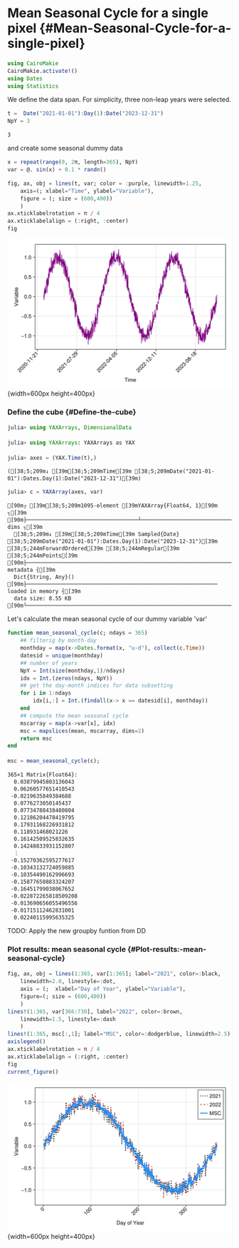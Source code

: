 
# Mean Seasonal Cycle for a single pixel {#Mean-Seasonal-Cycle-for-a-single-pixel}

```julia
using CairoMakie
CairoMakie.activate!()
using Dates
using Statistics
```


We define the data span. For simplicity, three non-leap years were selected.

```julia
t =  Date("2021-01-01"):Day(1):Date("2023-12-31")
NpY = 3
```


```
3
```


and create some seasonal dummy data

```julia
x = repeat(range(0, 2π, length=365), NpY)
var = @. sin(x) + 0.1 * randn()
```


```julia
fig, ax, obj = lines(t, var; color = :purple, linewidth=1.25,
    axis=(; xlabel="Time", ylabel="Variable"),
    figure = (; size = (600,400))
    )
ax.xticklabelrotation = π / 4
ax.xticklabelalign = (:right, :center)
fig
```

![](lotweuo.png){width=600px height=400px}

### Define the cube {#Define-the-cube}

```julia
julia> using YAXArrays, DimensionalData

julia> using YAXArrays: YAXArrays as YAX

julia> axes = (YAX.Time(t),)
```

```ansi
([38;5;209m↓ [39m[38;5;209mTime[39m [38;5;209mDate("2021-01-01"):Dates.Day(1):Date("2023-12-31")[39m)
```

```julia
julia> c = YAXArray(axes, var)
```

```ansi
[90m┌ [39m[38;5;209m1095-element [39mYAXArray{Float64, 1}[90m ┐[39m
[90m├───────────────────────────────────┴──────────────────────────────────── dims ┐[39m
  [38;5;209m↓ [39m[38;5;209mTime[39m Sampled{Date} [38;5;209mDate("2021-01-01"):Dates.Day(1):Date("2023-12-31")[39m [38;5;244mForwardOrdered[39m [38;5;244mRegular[39m [38;5;244mPoints[39m
[90m├──────────────────────────────────────────────────────────────────── metadata ┤[39m
  Dict{String, Any}()
[90m├──────────────────────────────────────────────────────────── loaded in memory ┤[39m
  data size: 8.55 KB
[90m└──────────────────────────────────────────────────────────────────────────────┘[39m
```


Let&#39;s calculate the mean seasonal cycle of our dummy variable &#39;var&#39;

```julia
function mean_seasonal_cycle(c; ndays = 365)
    ## filterig by month-day
    monthday = map(x->Dates.format(x, "u-d"), collect(c.Time))
    datesid = unique(monthday)
    ## number of years
    NpY = Int(size(monthday,1)/ndays)
    idx = Int.(zeros(ndays, NpY))
    ## get the day-month indices for data subsetting
    for i in 1:ndays
        idx[i,:] = Int.(findall(x-> x == datesid[i], monthday))
    end
    ## compute the mean seasonal cycle
    mscarray = map(x->var[x], idx)
    msc = mapslices(mean, mscarray, dims=2)
    return msc
end

msc = mean_seasonal_cycle(c);
```


```
365×1 Matrix{Float64}:
  0.03879945803136043
  0.06260577651410543
 -0.0219635849384688
  0.0776273050145437
  0.07734788438480804
  0.12186204478419795
  0.17931168226931812
  0.118931468021226
  0.16142509525832635
  0.14248833931152807
  ⋮
 -0.15270362595277617
 -0.10343132724059885
 -0.10354490162996693
 -0.15877650883324207
 -0.16451799038067652
 -0.022872265818509208
 -0.013690656055496556
 -0.01715112462831001
  0.02240115995635325
```


TODO: Apply the new groupby funtion from DD

### Plot results: mean seasonal cycle {#Plot-results:-mean-seasonal-cycle}

```julia
fig, ax, obj = lines(1:365, var[1:365]; label="2021", color=:black,
    linewidth=2.0, linestyle=:dot,
    axis = (;  xlabel="Day of Year", ylabel="Variable"),
    figure=(; size = (600,400))
    )
lines!(1:365, var[366:730], label="2022", color=:brown,
    linewidth=1.5, linestyle=:dash
    )
lines!(1:365, msc[:,1]; label="MSC", color=:dodgerblue, linewidth=2.5)
axislegend()
ax.xticklabelrotation = π / 4
ax.xticklabelalign = (:right, :center)
fig
current_figure()
```

![](sxbxzwn.png){width=600px height=400px}
